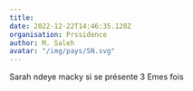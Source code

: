 ```yaml
---
title: 
date: 2022-12-22T14:46:35.128Z
organisation: Prssidence
author: M. Saleh
avatar: "/img/pays/SN.svg"
---
```


Sarah ndeye macky si se présente 3  Emes fois
